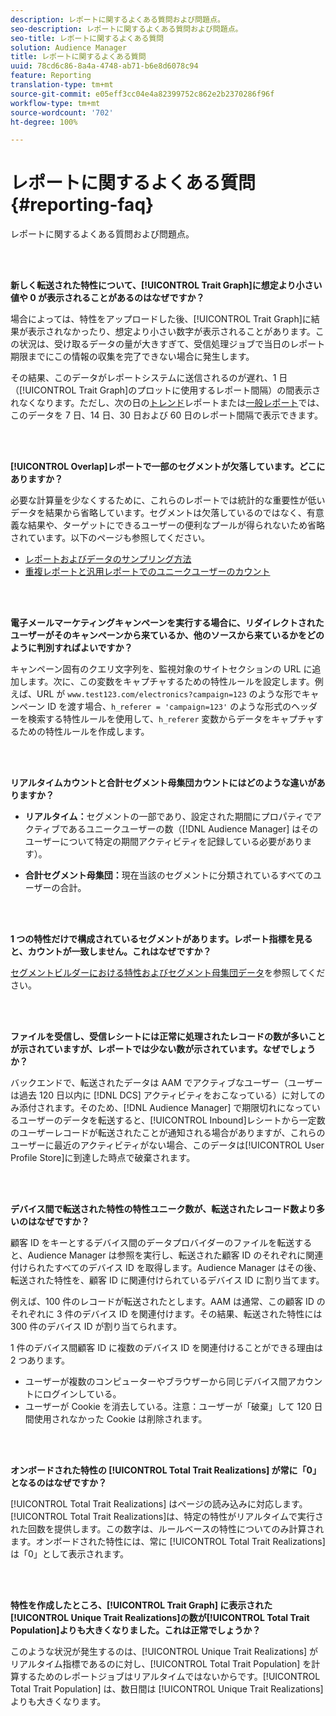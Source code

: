 ```yaml
---
description: レポートに関するよくある質問および問題点。
seo-description: レポートに関するよくある質問および問題点。
seo-title: レポートに関するよくある質問
solution: Audience Manager
title: レポートに関するよくある質問
uuid: 78cd6c86-8a4a-4748-ab71-b6e8d6078c94
feature: Reporting
translation-type: tm+mt
source-git-commit: e05eff3cc04e4a82399752c862e2b2370286f96f
workflow-type: tm+mt
source-wordcount: '702'
ht-degree: 100%

---
```



# レポートに関するよくある質問 {#reporting-faq}

レポートに関するよくある質問および問題点。

<br> 

<!-- 

faq_reports.xml

 -->

**新しく転送された特性について、[!UICONTROL Trait Graph]に想定より小さい値や 0 が表示されることがあるのはなぜですか？**

場合によっては、特性をアップロードした後、[!UICONTROL Trait Graph]に結果が表示されなかったり、想定より小さい数字が表示されることがあります。この状況は、受け取るデータの量が大きすぎて、受信処理ジョブで当日のレポート期限までにこの情報の収集を完了できない場合に発生します。

その結果、このデータがレポートシステムに送信されるのが遅れ、1 日（[!UICONTROL Trait Graph]のプロットに使用するレポート間隔）の間表示されなくなります。ただし、次の日の[トレンド](../reporting/trend-reports.md#trend-report-overview)レポートまたは[一般レポート](../reporting/general-reports.md#general-reports-overview)では、このデータを 7 日、14 日、30 日および 60 日のレポート間隔で表示できます。

<br> 

**[!UICONTROL Overlap]レポートで一部のセグメントが欠落しています。どこにありますか？**

必要な計算量を少なくするために、これらのレポートでは統計的な重要性が低いデータを結果から省略しています。セグメントは欠落しているのではなく、有意義な結果や、ターゲットにできるユーザーの便利なプールが得られないため省略されています。以下のページも参照してください。

* [レポートおよびデータのサンプリング方法](../reporting/report-sampling.md)
* [重複レポートと汎用レポートでのユニークユーザーのカウント](../reporting/unique-user-counts.md)

<br> 

**電子メールマーケティングキャンペーンを実行する場合に、リダイレクトされたユーザーがそのキャンペーンから来ているか、他のソースから来ているかをどのように判別すればよいですか？**

キャンペーン固有のクエリ文字列を、監視対象のサイトセクションの URL に追加します。次に、この変数をキャプチャするための特性ルールを設定します。例えば、URL が `www.test123.com/electronics?campaign=123` のような形でキャンペーン ID を渡す場合、`h_referer = 'campaign=123'` のような形式のヘッダーを検索する特性ルールを使用して、`h_referer` 変数からデータをキャプチャするための特性ルールを作成します。

<br> 

**リアルタイムカウントと合計セグメント母集団カウントにはどのような違いがありますか？**

* **リアルタイム：**&#x200B;セグメントの一部であり、設定された期間にプロパティでアクティブであるユニークユーザーの数（[!DNL Audience Manager] はそのユーザーについて特定の期間アクティビティを記録している必要があります）。

* **合計セグメント母集団：**&#x200B;現在当該のセグメントに分類されているすべてのユーザーの合計。

<!-- 

<p> <b>Why is data available for total fires for traits but not segments?</b> </p> 
<p>Total fires correspond to page loads. Total trait fires provide the number of times that specific trait has fired. This number will always be equal to, or greater than, your unique user count. By contrast, segments are audience profiles that represent groups of users. Segments don't correlate to page loads or views because they're tied to logic that classifies users based on rules, not individual traits. </p>

 -->

<br> 

**1 つの特性だけで構成されているセグメントがあります。レポート指標を見ると、カウントが一致しません。これはなぜですか？**

[セグメントビルダーにおける特性およびセグメント母集団データ](../features/segments/segment-builder-data.md)を参照してください。

<br> 

<!-- 

<p> <b>Why would there be a difference between real-time segment population and the unique values?</b> </p> 
<p>Audience Manager uses different methodologies to count traits and segments. </p> 
<p>For traits, the uniques metric represents receipt of data collection. Every time a visitor realizes a particular trait, either in real-time via the DCS, or offline via Inbound, the uniques for that trait goes up by 1. </p> 
<p>For example, a trait uniques of 2,340 over the range of seven days means that 2,340 unique visitors realized that trait over the last seven days. </p> 
<p>Segments are counted differently because their primary purpose is to help you understand your audience better. Every time Audience Manager sees a visitor in real-time who is a member of a given segment, even if that segment isn’t being newly realized or re-realized on a request, the uniques for that segment goes up by 1. </p> 
<p>For example, a segment uniques of 5,000 over the range of seven days means that Audience Manager saw 5,000 unique users in real-time data-collection events over the last seven days who were members of that segment at the time that Audience Manager saw them, regardless of whether that was a new membership or a pre-existing one. </p>

 -->

**ファイルを受信し、受信レシートには正常に処理されたレコードの数が多いことが示されていますが、レポートでは少ない数が示されています。なぜでしょうか？**

バックエンドで、転送されたデータは AAM でアクティブなユーザー（ユーザーは過去 120 日以内に [!DNL DCS] アクティビティをおこなっている）に対してのみ添付されます。そのため、[!DNL Audience Manager] で期限切れになっているユーザーのデータを転送すると、[!UICONTROL Inbound]レシートから一定数のユーザーレコードが転送されたことが通知される場合がありますが、これらのユーザーに最近のアクティビティがない場合、このデータは[!UICONTROL User Profile Store]に到達した時点で破棄されます。

<br> 

**デバイス間で転送された特性の特性ユニーク数が、転送されたレコード数より多いのはなぜですか？**

顧客 ID をキーとするデバイス間のデータプロバイダーのファイルを転送すると、Audience Manager は参照を実行し、転送された顧客 ID のそれぞれに関連付けられたすべてのデバイス ID を取得します。Audience Manager はその後、転送された特性を、顧客 ID に関連付けられているデバイス ID に割り当てます。

例えば、100 件のレコードが転送されたとします。AAM は通常、この顧客 ID のそれぞれに 3 件のデバイス ID を関連付けます。その結果、転送された特性には 300 件のデバイス ID が割り当てられます。

1 件のデバイス間顧客 ID に複数のデバイス ID を関連付けることができる理由は 2 つあります。

* ユーザーが複数のコンピューターやブラウザーから同じデバイス間アカウントにログインしている。
* ユーザーが Cookie を消去している。注意：ユーザーが「破棄」して 120 日間使用されなかった Cookie は削除されます。

<br> 

**オンボードされた特性の [!UICONTROL Total Trait Realizations] が常に「0」となるのはなぜですか？**

[!UICONTROL Total Trait Realizations] はページの読み込みに対応します。[!UICONTROL Total Trait Realizations]は、特定の特性がリアルタイムで実行された回数を提供します。この数字は、ルールベースの特性についてのみ計算されます。オンボードされた特性には、常に [!UICONTROL Total Trait Realizations] は「0」として表示されます。

<br> 

**特性を作成したところ、[!UICONTROL Trait Graph] に表示された[!UICONTROL Unique Trait Realizations]の数が[!UICONTROL Total Trait Population]よりも大きくなりました。これは正常でしょうか？**

このような状況が発生するのは、[!UICONTROL Unique Trait Realizations] がリアルタイム指標であるのに対し、[!UICONTROL Total Trait Population] を計算するためのレポートジョブはリアルタイムではないからです。[!UICONTROL Total Trait Population] は、数日間は [!UICONTROL Unique Trait Realizations] よりも大きくなります。
